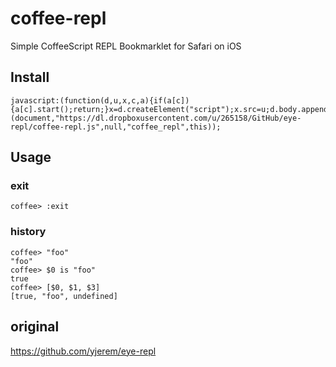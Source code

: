# coffee-repl

Simple CoffeeScript REPL Bookmarklet for Safari on iOS


## Install

    javascript:(function(d,u,x,c,a){if(a[c]){a[c].start();return;}x=d.createElement("script");x.src=u;d.body.appendChild(x);}(document,"https://dl.dropboxusercontent.com/u/265158/GitHub/eye-repl/coffee-repl.js",null,"coffee_repl",this));

## Usage

### exit

    coffee> :exit

### history

    coffee> "foo"
    "foo"
    coffee> $0 is "foo"
    true
    coffee> [$0, $1, $3]
    [true, "foo", undefined]



## original

https://github.com/yjerem/eye-repl